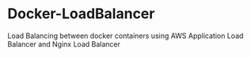 # Docker-LoadBalancer
Load Balancing between docker containers using AWS Application Load Balancer and Nginx Load Balancer

